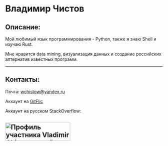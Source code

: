 # Владимир Чистов
## Описание:

Мой любимый язык программирования - Python, также я знаю Shell и изучаю Rust.

Мне нравится data mining, визуализация данных и создание российских алтернатив известных программ.

---

## Контакты:

Почта: [wchistow@yandex.ru](mailto:wchistow@yandex.ru)

Аккаунт на [GitFlic](https://gitflic.ru/user/wchistow)

Аккаунт на русском StackOverflow:

<a href="https://ru.stackoverflow.com/users/507426/vladimir-chistov"><img src="https://ru.stackoverflow.com/users/flair/507426.png" width="208" height="58" alt="Профиль участника Vladimir Chistov на сайте &#171;Stack Overflow на русском&#187;, Вопросы и ответы для программистов" title="Профиль участника Vladimir Chistov на сайте &#171;Stack Overflow на русском&#187;, Вопросы и ответы для программистов"></a>
---
